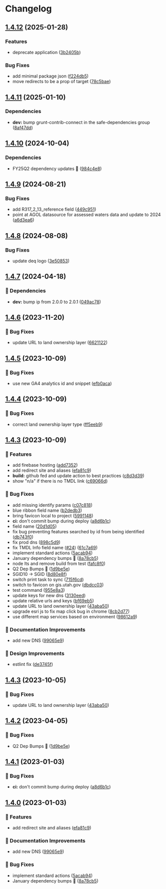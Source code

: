 # Changelog

## [1.4.12](https://github.com/agrc/surface-water-quality/compare/v1.4.11...v1.4.12) (2025-01-28)


### Features

* deprecate application ([3b2405b](https://github.com/agrc/surface-water-quality/commit/3b2405bd603814deb5f9c2a6981e537008400df8))


### Bug Fixes

* add minimal package json ([f224db5](https://github.com/agrc/surface-water-quality/commit/f224db547a882f6f4312cb9c5a8e980ba23d2974))
* move redirects to be a prop of target ([78c5bae](https://github.com/agrc/surface-water-quality/commit/78c5baea416d317b690c8d691e51d7f09268d93b))

## [1.4.11](https://github.com/agrc/surface-water-quality/compare/v1.4.10...v1.4.11) (2025-01-10)


### Dependencies

* **dev:** bump grunt-contrib-connect in the safe-dependencies group ([8af47dd](https://github.com/agrc/surface-water-quality/commit/8af47dd7dce9c8258f3f95e927a0cb2197680c7b))

## [1.4.10](https://github.com/agrc/surface-water-quality/compare/v1.4.9...v1.4.10) (2024-10-04)


### Dependencies

* FY25Q2 dependency updates 🌲 ([984c4e8](https://github.com/agrc/surface-water-quality/commit/984c4e8f50f4a8cfd80eb01ab1dbc3608184b138))

## [1.4.9](https://github.com/agrc/surface-water-quality/compare/v1.4.8...v1.4.9) (2024-08-21)


### Bug Fixes

* add R317_2_13_reference field ([449c951](https://github.com/agrc/surface-water-quality/commit/449c951b7f4003eca76fa82692e0c999079fd78f))
* point at AGOL datasource for assessed waters data and update to 2024 ([a6d3ea6](https://github.com/agrc/surface-water-quality/commit/a6d3ea69e37df14a3476d945f9707e53161e4b35))

## [1.4.8](https://github.com/agrc/surface-water-quality/compare/v1.4.7...v1.4.8) (2024-08-08)


### Bug Fixes

* update deq logo ([3e50853](https://github.com/agrc/surface-water-quality/commit/3e50853dc6ae1ce586780f9a6010cb2d1c1bc62f))

## [1.4.7](https://github.com/agrc/surface-water-quality/compare/v1.4.6...v1.4.7) (2024-04-18)


### 🌲 Dependencies

* **dev:** bump ip from 2.0.0 to 2.0.1 ([049ac78](https://github.com/agrc/surface-water-quality/commit/049ac78fef9bb675beb12b88e62fbe8e740dd7d5))

## [1.4.6](https://github.com/agrc/surface-water-quality/compare/v1.4.5...v1.4.6) (2023-11-20)


### 🐛 Bug Fixes

* update URL to land ownership layer ([6621122](https://github.com/agrc/surface-water-quality/commit/6621122abbf570cd2d2610d0e93c70a99d2cf1e2))

## [1.4.5](https://github.com/agrc/surface-water-quality/compare/v1.4.4...v1.4.5) (2023-10-09)


### 🐛 Bug Fixes

* use new GA4 analytics id and snippet ([efb0aca](https://github.com/agrc/surface-water-quality/commit/efb0aca94f379ca3531da08fd2f8c96a9a13bd4e))

## [1.4.4](https://github.com/agrc/surface-water-quality/compare/v1.4.3...v1.4.4) (2023-10-09)


### 🐛 Bug Fixes

* correct land ownership layer type ([ff5eeb9](https://github.com/agrc/surface-water-quality/commit/ff5eeb92c8742449edf1863d45e6a8553c7d7ce7))

## [1.4.3](https://github.com/agrc/surface-water-quality/compare/v1.4.3...v1.4.3) (2023-10-09)


### 🚀 Features

* add firebase hosting ([add7352](https://github.com/agrc/surface-water-quality/commit/add73521a119abccc2f320e831fa7152ba8758a9))
* add redirect site and aliases ([efa81c9](https://github.com/agrc/surface-water-quality/commit/efa81c99e74499bc6cbf000fdc9a6a305cd1f978))
* **build:** github fed and update action to best practices ([c8d3d39](https://github.com/agrc/surface-water-quality/commit/c8d3d39fefd1f0495a1b61977dce7d4657b54f14))
* show "n/a" if there is no TMDL link ([c69066d](https://github.com/agrc/surface-water-quality/commit/c69066d0635c67bb7f857ff1aff318a43abec1cd))


### 🐛 Bug Fixes

* add missing identify params ([c07c818](https://github.com/agrc/surface-water-quality/commit/c07c81895198875495b336a58b1c6c27d142ca0f))
* blue ribbon field name ([b2dedb3](https://github.com/agrc/surface-water-quality/commit/b2dedb382dd37992943af4b5da5d0e091f956a0a))
* bring favicon local to project ([5991148](https://github.com/agrc/surface-water-quality/commit/5991148e1398e255bff8a5f946c16ada34a552a0))
* **ci:** don't commit bump during deploy ([a8d6b1c](https://github.com/agrc/surface-water-quality/commit/a8d6b1c15237343951ef305bf8311e2008a98ffb))
* field name ([20d1d05](https://github.com/agrc/surface-water-quality/commit/20d1d056b1a545905a3b5f0823e5148720174276))
* fix bug preventing features searched by id from being identified ([db743f0](https://github.com/agrc/surface-water-quality/commit/db743f0f0ab726269eb01a8c5415e7549fad19c6))
* fix prod dns ([898c5d9](https://github.com/agrc/surface-water-quality/commit/898c5d91683879a74e53eb98fc4227f73edbdca6))
* fix TMDL Info field name ([#24](https://github.com/agrc/surface-water-quality/issues/24)) ([61c7a69](https://github.com/agrc/surface-water-quality/commit/61c7a698b7483188a6b57ac312eebcd9c8c14284))
* implement standard actions ([5acab94](https://github.com/agrc/surface-water-quality/commit/5acab94de9257407c189ce7744e3d272c5c48163))
* January dependency bumps 🌲 ([8a78cb5](https://github.com/agrc/surface-water-quality/commit/8a78cb5a126bd034e9818606eaa736dabaf23ea4))
* node lts and remove build from test ([fafc8f0](https://github.com/agrc/surface-water-quality/commit/fafc8f0a704be9b5282ea79592a75abbf1bd5b93))
* Q2 Dep Bumps 🌲 ([1d9be5e](https://github.com/agrc/surface-water-quality/commit/1d9be5eadebb447a6823a9203a1a3b9875a5171a))
* SGID10 -&gt; SGID ([8d80e8f](https://github.com/agrc/surface-water-quality/commit/8d80e8f34b41617054fa87bae6add4dfe5f92e49))
* switch print task to sync ([715f6cd](https://github.com/agrc/surface-water-quality/commit/715f6cda4c0d1429004e0a34e78fa72fcad8cf3b))
* switch to favicon on gis.utah.gov ([dbdcc03](https://github.com/agrc/surface-water-quality/commit/dbdcc03c796cdd7c51ad5074b7719baf2cc7e58c))
* test command ([955e8a3](https://github.com/agrc/surface-water-quality/commit/955e8a36a0d89e39c08236aab823c0073d376706))
* update keys for new dns ([3130eed](https://github.com/agrc/surface-water-quality/commit/3130eed83ceeae4335f47a5b6e790528ba866d40))
* update relative urls and keys ([bf69eb5](https://github.com/agrc/surface-water-quality/commit/bf69eb511a0afcdad9fc9493ccab5519e3fb535b))
* update URL to land ownership layer ([43aba50](https://github.com/agrc/surface-water-quality/commit/43aba501f18a93de62aa3eb35f5bb7889430608c))
* upgrade esri js to fix map click bug in chrome ([8cb2d77](https://github.com/agrc/surface-water-quality/commit/8cb2d77333b2b7f7818e2351ea61f79d322cae59))
* use different map services based on environment ([98612a9](https://github.com/agrc/surface-water-quality/commit/98612a9455236e5ee74fd5523539f20c91e27943))


### 📖 Documentation Improvements

* add new DNS ([99065e9](https://github.com/agrc/surface-water-quality/commit/99065e9c027d89d2a829c846dead6ec98a4b1990))


### 🎨 Design Improvements

* estlint fix ([de3745f](https://github.com/agrc/surface-water-quality/commit/de3745f930d2b48618c33e924001c446c194a89d))

## [1.4.3](https://github.com/agrc/surface-water-quality/compare/v1.4.2...v1.4.3) (2023-10-05)


### 🐛 Bug Fixes

* update URL to land ownership layer ([43aba50](https://github.com/agrc/surface-water-quality/commit/43aba501f18a93de62aa3eb35f5bb7889430608c))

## [1.4.2](https://github.com/agrc/surface-water-quality/compare/v1.4.1...v1.4.2) (2023-04-05)


### 🐛 Bug Fixes

* Q2 Dep Bumps 🌲 ([1d9be5e](https://github.com/agrc/surface-water-quality/commit/1d9be5eadebb447a6823a9203a1a3b9875a5171a))

## [1.4.1](https://github.com/agrc/surface-water-quality/compare/v1.4.0...v1.4.1) (2023-01-03)


### 🐛 Bug Fixes

* **ci:** don't commit bump during deploy ([a8d6b1c](https://github.com/agrc/surface-water-quality/commit/a8d6b1c15237343951ef305bf8311e2008a98ffb))

## [1.4.0](https://github.com/agrc/surface-water-quality/compare/v1.3.6...v1.4.0) (2023-01-03)


### 🚀 Features

* add redirect site and aliases ([efa81c9](https://github.com/agrc/surface-water-quality/commit/efa81c99e74499bc6cbf000fdc9a6a305cd1f978))


### 📖 Documentation Improvements

* add new DNS ([99065e9](https://github.com/agrc/surface-water-quality/commit/99065e9c027d89d2a829c846dead6ec98a4b1990))


### 🐛 Bug Fixes

* implement standard actions ([5acab94](https://github.com/agrc/surface-water-quality/commit/5acab94de9257407c189ce7744e3d272c5c48163))
* January dependency bumps 🌲 ([8a78cb5](https://github.com/agrc/surface-water-quality/commit/8a78cb5a126bd034e9818606eaa736dabaf23ea4))
